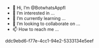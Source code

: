 - 👋 Hi, I’m @BotwhatsAppfl
- 👀 I’m interested in ...
- 🌱 I’m currently learning ...
- 💞️ I’m looking to collaborate on ...
- 📫 How to reach me ...

<!---
BotwhatsAppfl/BotwhatsAppfl is a ✨ special ✨ repository because its `README.md` (this file) appears on your GitHub profile.
You can click the Preview link to take a look at your changes.
--->
ddc9ebd6-f77e-4cc1-94e2-5333134e5eef
